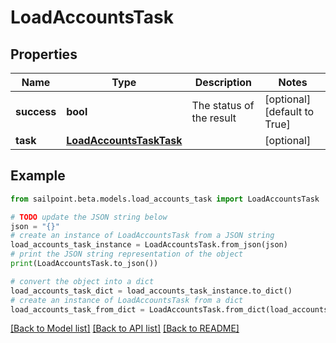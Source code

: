 # LoadAccountsTask


## Properties

Name | Type | Description | Notes
------------ | ------------- | ------------- | -------------
**success** | **bool** | The status of the result | [optional] [default to True]
**task** | [**LoadAccountsTaskTask**](LoadAccountsTaskTask.md) |  | [optional] 

## Example

```python
from sailpoint.beta.models.load_accounts_task import LoadAccountsTask

# TODO update the JSON string below
json = "{}"
# create an instance of LoadAccountsTask from a JSON string
load_accounts_task_instance = LoadAccountsTask.from_json(json)
# print the JSON string representation of the object
print(LoadAccountsTask.to_json())

# convert the object into a dict
load_accounts_task_dict = load_accounts_task_instance.to_dict()
# create an instance of LoadAccountsTask from a dict
load_accounts_task_from_dict = LoadAccountsTask.from_dict(load_accounts_task_dict)
```
[[Back to Model list]](../README.md#documentation-for-models) [[Back to API list]](../README.md#documentation-for-api-endpoints) [[Back to README]](../README.md)


